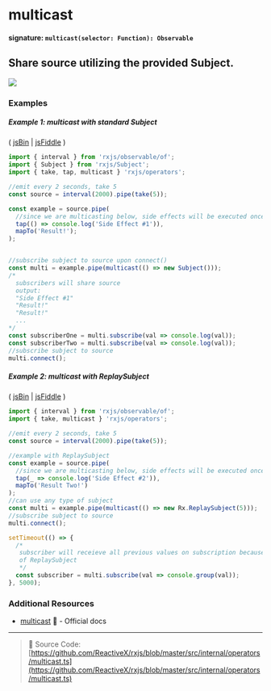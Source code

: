 # multicast

#### signature: `multicast(selector: Function): Observable`

## Share source utilizing the provided Subject.

<div class="ua-ad"><a href="https://ultimateangular.com/?ref=76683_kee7y7vk"><img src="https://ultimateangular.com/assets/img/banners/ua-leader.svg"></a></div>

### Examples

##### Example 1: multicast with standard Subject

( [jsBin](http://jsbin.com/zexuyosuvi/1/edit?js,console) |
[jsFiddle](https://jsfiddle.net/btroncone/x2z7p1gm/) )

```js
import { interval } from 'rxjs/observable/of';
import { Subject } from 'rxjs/Subject';
import { take, tap, multicast } 'rxjs/operators';

//emit every 2 seconds, take 5
const source = interval(2000).pipe(take(5));

const example = source.pipe(
  //since we are multicasting below, side effects will be executed once
  tap(() => console.log('Side Effect #1')),
  mapTo('Result!');
);


//subscribe subject to source upon connect()
const multi = example.pipe(multicast(() => new Subject()));
/*
  subscribers will share source
  output:
  "Side Effect #1"
  "Result!"
  "Result!"
  ...
*/
const subscriberOne = multi.subscribe(val => console.log(val));
const subscriberTwo = multi.subscribe(val => console.log(val));
//subscribe subject to source
multi.connect();
```

##### Example 2: multicast with ReplaySubject

( [jsBin](http://jsbin.com/ruhexuhike/1/edit?js,console) |
[jsFiddle](https://jsfiddle.net/btroncone/oj68u58j/) )

```js
import { interval } from 'rxjs/observable/of';
import { take, multicast } 'rxjs/operators';

//emit every 2 seconds, take 5
const source = interval(2000).pipe(take(5));

//example with ReplaySubject
const example = source.pipe(
  //since we are multicasting below, side effects will be executed once
  tap(_ => console.log('Side Effect #2')),
  mapTo('Result Two!')
);
//can use any type of subject
const multi = example.pipe(multicast(() => new Rx.ReplaySubject(5)));
//subscribe subject to source
multi.connect();

setTimeout(() => {
  /*
   subscriber will receieve all previous values on subscription because
   of ReplaySubject
   */
  const subscriber = multi.subscribe(val => console.group(val));
}, 5000);
```

### Additional Resources

* [multicast](http://reactivex.io/rxjs/class/es6/Observable.js~Observable.html#instance-method-multicast)
  :newspaper: - Official docs

---

> :file_folder: Source Code:
> [https://github.com/ReactiveX/rxjs/blob/master/src/internal/operators/multicast.ts](https://github.com/ReactiveX/rxjs/blob/master/src/internal/operators/multicast.ts)
